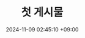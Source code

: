 ---
title: 첫 게시물
date: 2024-11-09 02:45:10 +09:00
categories: [메인 카테고리, 서브 카테고리]
tags:
  [
    
  ]
# 11
---